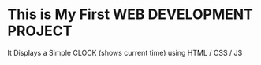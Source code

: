# This is My First WEB DEVELOPMENT PROJECT
It Displays a Simple CLOCK (shows current time)
using HTML / CSS / JS
